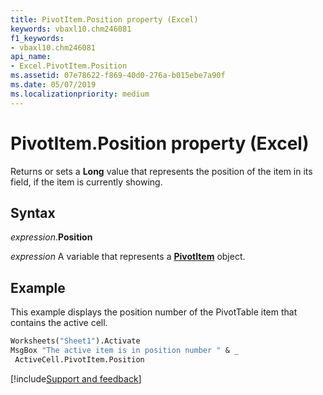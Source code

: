 ```yaml
---
title: PivotItem.Position property (Excel)
keywords: vbaxl10.chm246081
f1_keywords:
- vbaxl10.chm246081
api_name:
- Excel.PivotItem.Position
ms.assetid: 07e78622-f869-40d0-276a-b015ebe7a90f
ms.date: 05/07/2019
ms.localizationpriority: medium
---
```



# PivotItem.Position property (Excel)

Returns or sets a **Long** value that represents the position of the item in its field, if the item is currently showing.


## Syntax

_expression_.**Position**

_expression_ A variable that represents a **[PivotItem](Excel.PivotItem.md)** object.


## Example

This example displays the position number of the PivotTable item that contains the active cell.

```vb
Worksheets("Sheet1").Activate 
MsgBox "The active item is in position number " & _ 
 ActiveCell.PivotItem.Position
```




[!include[Support and feedback](~/includes/feedback-boilerplate.md)]